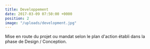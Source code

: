 ```yaml
---
title: Developpement
date: 2017-03-09 07:50:00 +0000
position: 2
image: "/uploads/development.jpg"
---
```


Mise en route du projet ou mandat selon le plan d'action établi dans la phase de Design / Conception.